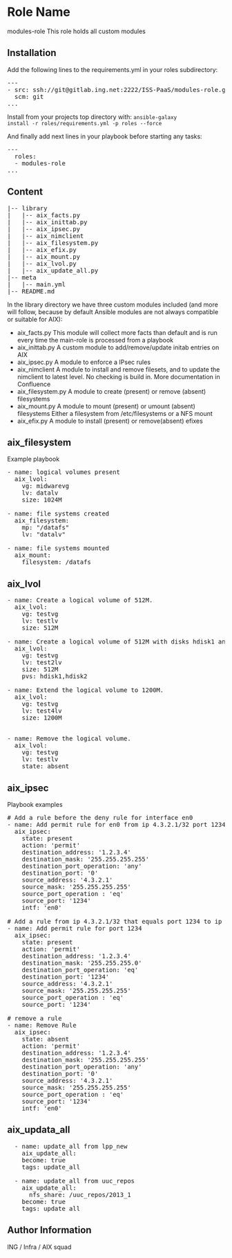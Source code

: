 Role Name
=========
modules-role
This role holds all custom modules

Installation
------------
Add the following lines to the requirements.yml in your roles subdirectory:
<pre>
---
- src: ssh://git@gitlab.ing.net:2222/ISS-PaaS/modules-role.git
  scm: git
...
</pre>

Install from your projects top directory with:
<code>ansible-galaxy install -r roles/requirements.yml -p roles --force</code>

And finally add next lines in your playbook before starting any tasks:
<pre>
---
  roles:
  - modules-role
...
</pre>

Content
-------
<pre>
|-- library
|   |-- aix_facts.py
|   |-- aix_inittab.py
|   |-- aix_ipsec.py
|   |-- aix_nimclient
|   |-- aix_filesystem.py
|   |-- aix_efix.py
|   |-- aix_mount.py
|   |-- aix_lvol.py
|   |-- aix_update_all.py
|-- meta
|   |-- main.yml
|-- README.md
</pre>

In the library directory we have three custom modules included (and more will follow, because by default Ansible modules are not always compatible or suitable for AIX):
- aix_facts.py
This module will collect more facts than default and is run every time the main-role is processed from a playbook
- aix_inittab.py
A custom module to add/remove/update initab entries on AIX
- aix_ipsec.py
A module to enforce a IPsec rules
- aix_nimclient
A module to install and remove filesets, and to update the nimclient to latest level. No checking is build in. More documentation in Confluence
- aix_filesystem.py
A module to create (present) or remove (absent) filesystems
- aix_mount.py
A module to mount (present) or umount (absent) filesystems
Either a filesystem from /etc/filesystems or a NFS mount
- aix_efix.py
A module to install (present) or remove(absent) efixes

aix_filesystem
--------------
Example playbook
<pre>
- name: logical volumes present
  aix_lvol:
    vg: midwarevg
    lv: datalv
    size: 1024M

- name: file systems created
  aix_filesystem:
    mp: "/datafs"
    lv: "datalv"

- name: file systems mounted
  aix_mount:
    filesystem: /datafs
</pre>

aix_lvol
--------
<pre>
- name: Create a logical volume of 512M.
  aix_lvol:
    vg: testvg
    lv: testlv
    size: 512M

- name: Create a logical volume of 512M with disks hdisk1 and hdisk2
  aix_lvol:
    vg: testvg
    lv: test2lv
    size: 512M
    pvs: hdisk1,hdisk2

- name: Extend the logical volume to 1200M.
  aix_lvol:
    vg: testvg
    lv: test4lv
    size: 1200M


- name: Remove the logical volume.
  aix_lvol:
    vg: testvg
    lv: testlv
    state: absent
</pre>

aix_ipsec
---------
Playbook examples
<pre>
# Add a rule before the deny rule for interface en0
- name: Add permit rule for en0 from ip 4.3.2.1/32 port 1234 to any port at ip 1.2.3.4/32
  aix_ipsec:
    state: present
    action: 'permit'
    destination_address: '1.2.3.4'
    destination_mask: '255.255.255.255'
    destination_port_operation: 'any'
    destination_port: '0'
    source_address: '4.3.2.1'
    source_mask: '255.255.255.255'
    source_port_operation : 'eq'
    source_port: '1234'
    intf: 'en0'

# Add a rule from ip 4.3.2.1/32 that equals port 1234 to ip 1.2.3.4/24 equals port 1234 at the end of the rules.
- name: Add permit rule for port 1234
  aix_ipsec:
    state: present
    action: 'permit'
    destination_address: '1.2.3.4'
    destination_mask: '255.255.255.0'
    destination_port_operation: 'eq'
    destination_port: '1234'
    source_address: '4.3.2.1'
    source_mask: '255.255.255.255'
    source_port_operation : 'eq'
    source_port: '1234'

# remove a rule
- name: Remove Rule
  aix_ipsec:
    state: absent
    action: 'permit'
    destination_address: '1.2.3.4'
    destination_mask: '255.255.255.255'
    destination_port_operation: 'any'
    destination_port: '0'
    source_address: '4.3.2.1'
    source_mask: '255.255.255.255'
    source_port_operation : 'eq'
    source_port: '1234'
    intf: 'en0'
</pre>

aix_updata_all
--------
<pre>
  - name: update_all from lpp_new
    aix_update_all:
    become: true
    tags: update_all

  - name: update_all from uuc_repos
    aix_update_all:
      nfs_share: /uuc_repos/2013_1
    become: true
    tags: update_all
</pre>


Author Information
------------------
ING / Infra / AIX squad
